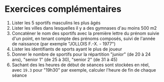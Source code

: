 # Exercices complémentaires

1. Lister les 5 sportifs masculins les plus âgés
1. Lister les villes dans lesquelles il y a des gymnases d'au moins 500 m2
1. Concaténer le nom des sportifs avec la première lettre du prénom suivie d'un point, en tenant compte des prénoms composés, suivi de l'année de naissance (par exemple "JOLLOIS F.-X. - 1977")
1. Lister les identifiants de sports ayant le plus de joueur
1. Donner le nombre de sportifs pour la répartition "junior" (de 20 à 24 ans), "senior 1" (de 25 à 30), "senior 2" (de 31 à 45)
1. Sachant des les heures de début de séances sont stockées en réel, avec `19.3` pour "19h30" par exemple, calculer l'heure de fin de chaque séance 